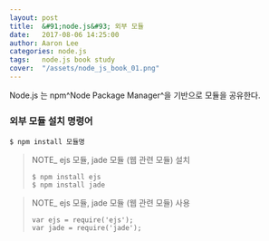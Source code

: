 ```yaml
---
layout: post
title:  &#91;node.js&#93; 외부 모듈
date:   2017-08-06 14:25:00
author: Aaron Lee
categories: node.js
tags:	node.js book study
cover:  "/assets/node_js_book_01.png"
---
```


Node.js 는 npm^Node Package Manager^을 기반으로 모듈을 공유한다.
### 외부 모듈 설치 명령어
```
$ npm install 모듈명
```

> NOTE_ ejs 모듈, jade 모듈 (웹 관련 모듈) 설치
> ```
> $ npm install ejs
> $ npm install jade
> ```

> NOTE_ ejs 모듈, jade 모듈 (웹 관련 모듈) 사용
> ```
> var ejs = require('ejs');
> var jade = require('jade');
> ```
